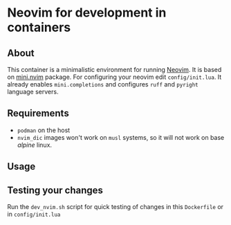 # Neovim for development in containers

## About

This container is a minimalistic environment for running [Neovim](https://github.com/neovim/neovim). 
It is based on [mini.nvim](https://github.com/echasnovski/mini.nvim) package. 
For configuring your neovim edit ``config/init.lua``. It already enables ``mini.completions`` and configures ``ruff`` and ``pyright`` language servers. 

## Requirements

 - ``podman`` on the host
 - ``nvim_dic`` images won't work on ``musl`` systems, so it will not work on base *alpine* linux.

## Usage

## Testing your changes

Run the ``dev_nvim.sh`` script for quick testing of changes in this ``Dockerfile`` or in ``config/init.lua``

